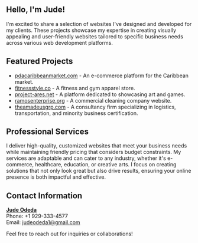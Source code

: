 ## Hello, I'm Jude!

I'm excited to share a selection of websites I've designed and developed for my clients. These projects showcase my expertise in creating visually appealing and user-friendly websites tailored to specific business needs across various web development platforms.

## __Featured Projects__

- [pdacaribbeanmarket.com](https://pdacaribbeanmarket.com) - An e-commerce platform for the Caribbean market.  
- [fitnessstyle.co](https://fitnessstyle.co) - A fitness and gym apparel store.  
- [project-ares.net](https://project-ares.net) - A platform dedicated to showcasing art and games.  
- [ramosenterprise.org](https://ramosenterprise.org) - A commercial cleaning company website.  
- [theamadeusgrp.com](https://theamadeusgrp.com) - A consultancy firm specializing in logistics, transportation, and minority business certification.  

## __Professional Services__

I deliver high-quality, customized websites that meet your business needs while maintaining friendly pricing that considers budget constraints. My services are adaptable and can cater to any industry, whether it's e-commerce, healthcare, education, or creative arts. I focus on creating solutions that not only look great but also drive results, ensuring your online presence is both impactful and effective.

## __Contact Information__

**[Jude Odeda](https://www.linkedin.com/in/jude-odeda-09a6b424a)**  
Phone: +1 929-333-4577  
Email: [judeodeda1@gmail.com](mailto:judeodeda1@gmail.com)

Feel free to reach out for inquiries or collaborations!
